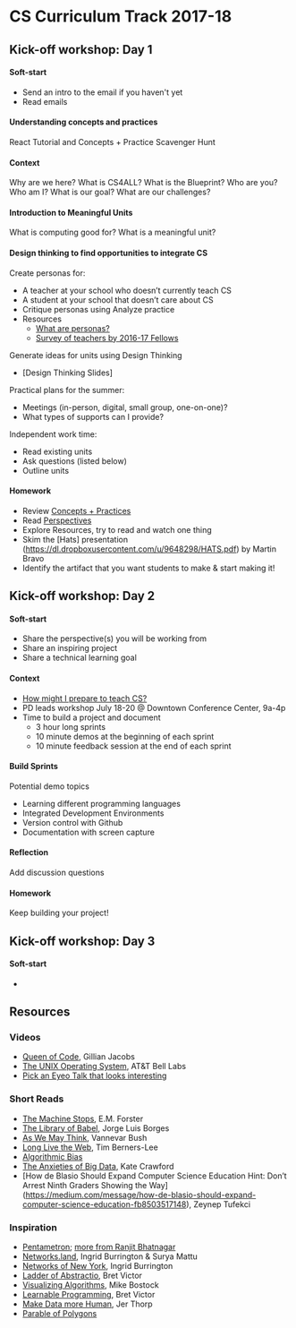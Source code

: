 # CS Curriculum Track 2017-18

## Kick-off workshop: Day 1

#### Soft-start
- Send an intro to the email if you haven't yet
- Read emails

#### Understanding concepts and practices
React Tutorial and Concepts + Practice Scavenger Hunt

#### Context
Why are we here? What is CS4ALL? What is the Blueprint?
Who are you? Who am I? 
What is our goal?
What are our challenges?

#### Introduction to Meaningful Units
What is computing good for?
What is a meaningful unit?

#### Design thinking to find opportunities to integrate CS

Create personas for:
* A teacher at your school who doesn’t currently teach CS
* A student at your school that doesn’t care about CS
* Critique personas using Analyze practice
* Resources
    - [What are personas?](https://www.usability.gov/how-to-and-tools/methods/personas.html)
    - [Survey of teachers by 2016-17 Fellows]()

Generate ideas for units using Design Thinking
* [Design Thinking Slides]

Practical plans for the summer:
* Meetings (in-person, digital, small group, one-on-one)?
* What types of supports can I provide?

Independent work time:
* Read existing units
* Ask questions (listed below)
* Outline units

#### Homework
* Review [Concepts + Practices]()
* Read [Perspectives]()
* Explore Resources, try to read and watch one thing
* Skim the [Hats] presentation (https://dl.dropboxusercontent.com/u/9648298/HATS.pdf) by Martin Bravo
* Identify the artifact that you want students to make & start making it!


## Kick-off workshop: Day 2

#### Soft-start
* Share the perspective(s) you will be working from
* Share an inspiring project
* Share a technical learning goal

#### Context
* [How might I prepare to teach CS?]()
* PD leads workshop July 18-20 @ Downtown Conference Center, 9a-4p
* Time to build a project and document
    - 3 hour long sprints
    - 10 minute demos at the beginning of each sprint
    - 10 minute feedback session at the end of each sprint

#### Build Sprints
Potential demo topics
- Learning different programming languages
- Integrated Development Environments
- Version control with Github
- Documentation with screen capture

#### Reflection
Add discussion questions

#### Homework
Keep building your project!

## Kick-off workshop: Day 3

#### Soft-start
* 

## Resources

### Videos
 * [Queen of Code](http://fivethirtyeight.com/features/the-queen-of-code/), Gillian Jacobs
 * [The UNIX Operating System](https://www.youtube.com/watch?v=tc4ROCJYbm0), AT&T Bell Labs
 * [Pick an Eyeo Talk that looks interesting](https://vimeo.com/eyeofestival/)

### Short Reads
* [The Machine Stops](http://www.ele.uri.edu/faculty/vetter/Other-stuff/The-Machine-Stops.pdf), E.M. Forster
* [The Library of Babel](https://libraryofbabel.info/Borges/libraryofbabel.pdf), Jorge Luis Borges
* [As We May Think](http://www.theatlantic.com/magazine/archive/1945/07/as-we-may-think/303881/), Vannevar Bush
* [Long Live the Web](http://jblomo.github.io/webarch253/slides/Long_Live_the_Web.pdf), Tim Berners-Lee
* [Algorithmic Bias](https://www.washingtonpost.com/news/monkey-cage/wp/2016/10/17/can-an-algorithm-be-racist-our-analysis-is-more-cautious-than-propublicas/)
* [The Anxieties of Big Data](http://thenewinquiry.com/essays/the-anxieties-of-big-data/), Kate Crawford
* [How de Blasio Should Expand Computer Science Education
Hint: Don’t Arrest Ninth Graders Showing the Way] (https://medium.com/message/how-de-blasio-should-expand-computer-science-education-fb8503517148), Zeynep Tufekci

### Inspiration
* [Pentametron](http://twitter.com/pentametron); [more from Ranjit Bhatnagar](http://moonmilk.com/)
* [Networks.land](http://networks.land), Ingrid Burrington & Surya Mattu
* [Networks of New York](), Ingrid Burrington
* [Ladder of Abstractio](http://worrydream.com/#!2/LadderOfAbstraction), Bret Victor
* [Visualizing Algorithms](https://bost.ocks.org/mike/algorithms/), Mike Bostock
* [Learnable Programming](http://worrydream.com/#!/LearnableProgramming), Bret Victor
* [Make Data more Human](https://www.ted.com/talks/jer_thorp_make_data_more_human), Jer Thorp
* [Parable of Polygons](http://ncase.me/polygons/)


